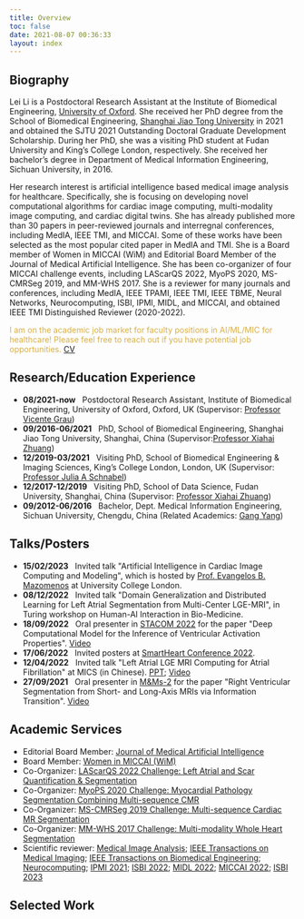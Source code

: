 ```yaml
---
title: Overview
toc: false
date: 2021-08-07 00:36:33
layout: index
---
```

## Biography

Lei Li is a Postdoctoral Research Assistant at the Institute of Biomedical Engineering, [University of Oxford](https://eng.ox.ac.uk/biomedical-image-analysis/). She received her PhD degree from the School of Biomedical Engineering, [Shanghai Jiao Tong University](http://en.bme.sjtu.edu.cn/) in 2021 and obtained the SJTU 2021 Outstanding Doctoral Graduate Development Scholarship. During her PhD, she was a visiting PhD student at Fudan University and King’s College London, respectively. She received her bachelor’s degree in Department of Medical Information Engineering, Sichuan University, in 2016.

Her research interest is artificial intelligence based medical image analysis for healthcare. Specifically, she is focusing on developing novel computational algorithms for cardiac image computing, multi-modality image computing, and cardiac digital twins. She has already published more than 30 papers in peer-reviewed journals and interregnal conferences, including MedIA, IEEE TMI, and MICCAI. Some of these works have been selected as the most popular cited paper in MedIA and TMI. She is a Board member of Women in MICCAI (WiM) and Editorial Board Member of the Journal of Medical Artificial Intelligence. She has been co-organizer of four MICCAI challenge events, including LAScarQS 2022, MyoPS 2020, MS-CMRSeg 2019, and MM-WHS 2017. She is a reviewer for many journals and conferences, including MedIA, IEEE TPAMI, IEEE TMI, IEEE TBME, Neural Networks, Neurocomputing, ISBI, IPMI, MIDL, and MICCAI, and obtained IEEE TMI Distinguished Reviewer (2020-2022).

<span style="color: #d8af45">I am on the academic job market for faculty positions in AI/ML/MIC for healthcare! Please feel free to reach out if you have potential job opportunities.</span> [CV](https://drive.google.com/file/d/1NQPG50kAv7O-ysHGrPT26lvVDwjLLvba/view?usp=share_link)

## Research/Education Experience

* **08/2021-now** &nbsp; Postdoctoral Research Assistant, Institute of Biomedical Engineering, University of Oxford, Oxford, UK (Supervisor: [Professor Vicente Grau](https://eng.ox.ac.uk/people/vicente-grau-colomer/))
* **09/2016-06/2021** &nbsp; PhD, School of Biomedical Engineering, Shanghai Jiao Tong University, Shanghai, China (Supervisor:[Professor Xiahai Zhuang](http://www.sdspeople.fudan.edu.cn/zhuangxiahai/))
* **12/2019-03/2021** &nbsp; Visiting PhD, School of Biomedical Engineering & Imaging Sciences, King’s College London, London, UK (Supervisor: [Professor Julia A Schnabel](https://www.kcl.ac.uk/people/julia-a-schnabel))
* **12/2017-12/2019** &nbsp; Visiting PhD, School of Data Science, Fudan University, Shanghai, China (Supervisor: [Professor Xiahai Zhuang](http://www.sdspeople.fudan.edu.cn/zhuangxiahai/))
* **09/2012-06/2016** &nbsp; Bachelor, Dept. Medical Information Engineering, Sichuan University, Chengdu, China (Related Academics: [Gang Yang](https://bme.scu.edu.cn/info/1090/1460.htm#))

<!--
## Selected Publications

* **Lei Li**, Veronika A Zimmer, Julia A Schnabel, Xiahai Zhuang*: Medical Image Analysis on Left Atrial LGE MRI for Atrial Fibrillation Studies: A Review, ***Medical Image Analysis***, vol. 77, 102360, 2022. [Link](https://doi.org/10.1016/j.media.2022.102360)
* **Lei Li**, Veronika A Zimmer, Julia A Schnabel, Xiahai Zhuang\*: AtrialJSQnet: A New Framework for Joint Segmentation and Quantification of Left Atrium and Scars Incorporating Spatial and Shape Information, ***Medical Image Analysis***, vol. 76, 102303, 2022. [Link](https://doi.org/10.1016/j.media.2021.102303), [Code](https://github.com/lileitech/AtrialJSQnet)
  
* **Lei Li**, Fuping Wu, Guang Yang, Lingchao Xu, Tom Wong, Raad Mohiaddin, David Firmin, Jenny Keegan, Xiahai Zhuang\*: Atrial Scar Quantification via Multi-Scale CNN in the Graph-Cuts Framework. ***Medical Image Analysis***, vol. 60, 101595, 2020. [Link](https://doi.org/10.1016/j.media.2019.101595), [Code](https://github.com/lileitech/LearnGC)

* **Lei Li**, Veronika A Zimmer, Julia A Schnabel, Xiahai Zhuang*: AtrialGeneral: Domain Generalization for Left Atrial Segmentation of Multi-Center LGE MRIs, ***MICCAI***, 557–566, 2021. [Link](https://link.springer.com/chapter/10.1007%2F978-3-030-87231-1_54), [Video](https://drive.google.com/file/d/141FI3F4EHMihq4O3R-jTUCEkUXBE91H3/view?usp=sharing)
  
* **Lei Li**, Xin Weng, Julia A Schnabel, Xiahai Zhuang\*: Joint Left Atrial Segmentation and Scar Quantification based on a DNN with Spatial Encoding and Shape Attention, ***MICCAI***, 118-127, 2020. [Link](https://link.springer.com/chapter/10.1007/978-3-030-59719-1_12), [Video](https://www.bilibili.com/video/BV1rA41177eV), [Code](https://github.com/lileitech/AtrialJSQnet)

-->

## Talks/Posters

* **15/02/2023** &nbsp; Invited talk "Artificial Intelligence in Cardiac Image Computing and Modeling", which is hosted by [Prof. Evangelos B. Mazomenos](https://www.ucl.ac.uk/surgical-robot-vision/evangelos-mazomenos) at University College London.
* **08/12/2022** &nbsp; Invited talk "Domain Generalization and Distributed Learning for Left Atrial Segmentation from Multi-Center LGE-MRI", in Turing workshop on Human-AI Interaction in Bio-Medicine.
* **18/09/2022** &nbsp; Oral presenter in [STACOM 2022](https://stacom.github.io/stacom2022/) for the paper "Deep Computational Model for the Inference of Ventricular Activation Properties". [Video](https://drive.google.com/file/d/1UyWxRotsB8VvfYdJpYLawEJ3gye3h1F3/view?usp=sharing)
* **17/06/2022** &nbsp; Invited posters at [SmartHeart Conference 2022](https://wp.doc.ic.ac.uk/smartheart/smartheart-conference-2022/).
* **12/04/2022** &nbsp; Invited talk "Left Atrial LGE MRI Computing for Atrial Fibrillation" at MICS (in Chinese).  [PPT](https://drive.google.com/file/d/15HKocmko3Ol4V0t3yuljhUvtMmLy_R6s/view?usp=sharing); [Video](https://www.bilibili.com/video/BV1PB4y1U7LF?spm_id_from=333.999.0.0)
* **27/09/2021** &nbsp; Oral presenter in [M&Ms-2](https://www.ub.edu/mnms-2/) for the paper "Right Ventricular Segmentation from Short- and Long-Axis MRIs via Information Transition". [Video](https://drive.google.com/file/d/1urbB4YsjTbyUFOmDDCSevKk-W2XEoEtl/view)

## Academic Services
<!-- * Co-Chair: [11th Workshop on Statistical Atlases and Computational Modelling of the Heart, Lima, Peru](https://stacom2020.cardiacatlas.org/)  -->
* Editorial Board Member: [Journal of Medical Artificial Intelligence](https://jmai.amegroups.com/)
* Board Member: [Women in MICCAI (WiM)](http://www.miccai.org/about-miccai/women-in-miccai/)
* Co-Organizer: [LAScarQS 2022 Challenge: Left Atrial and Scar Quantification & Segmentation](https://zmiclab.github.io/projects/lascarqs22/)
* Co-Organizer: [MyoPS 2020 Challenge: Myocardial Pathology Segmentation Combining Multi-sequence CMR](http://www.sdspeople.fudan.edu.cn/zhuangxiahai/0/myops20/)
* Co-Organizer: [MS-CMRSeg 2019 Challenge: Multi-sequence Cardiac MR Segmentation](http://www.sdspeople.fudan.edu.cn/zhuangxiahai/0/mscmrseg19/)
* Co-Organizer: [MM-WHS 2017 Challenge: Multi-modality Whole Heart Segmentation](http://www.sdspeople.fudan.edu.cn/zhuangxiahai/0/mmwhs/)
* Scientific reviewer: [Medical Image Analysis](https://www.journals.elsevier.com/medical-image-analysis); [IEEE Transactions on Medical Imaging](https://ieeexplore.ieee.org/xpl/RecentIssue.jsp?punumber=42); [IEEE Transactions on Biomedical Engineering](https://ieeexplore.ieee.org/xpl/RecentIssue.jsp?punumber=10); [Neurocomputing](https://www.journals.elsevier.com/neurocomputing); [IPMI 2021](http://ipmi2021.org/); [ISBI 2022](https://biomedicalimaging.org/2022/); [MIDL 2022](https://2022.midl.io/); [MICCAI 2022](https://conferences.miccai.org/2022/en/); [ISBI 2023](https://2023.biomedicalimaging.org/en/)

## Selected Work
